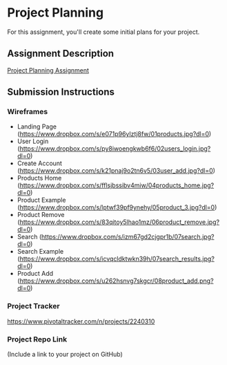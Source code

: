 # Project Planning
For this assignment, you'll create some initial plans for your project.

## Assignment Description
[Project Planning Assignment](https://education.launchcode.org/liftoff/assignments/planning/)

## Submission Instructions

### Wireframes

* Landing Page (https://www.dropbox.com/s/e071p96ylztj8fw/01products.jpg?dl=0)
* User Login (https://www.dropbox.com/s/py8iwoengkwb6f6/02users_login.jpg?dl=0)
* Create Account (https://www.dropbox.com/s/k21pnaj9o2tn6v5/03user_add.jpg?dl=0)
* Products Home (https://www.dropbox.com/s/fflsjbssibv4miw/04products_home.jpg?dl=0)
* Product Example (https://www.dropbox.com/s/lptwf39pf9ynehy/05product_3.jpg?dl=0)
* Product Remove (https://www.dropbox.com/s/83qitoy5lhao1mz/06product_remove.jpg?dl=0)
* Search (https://www.dropbox.com/s/izm67gd2cjgpr1b/07search.jpg?dl=0)
* Search Example (https://www.dropbox.com/s/icvqcldktwkn39h/07search_results.jpg?dl=0)
* Product Add (https://www.dropbox.com/s/u262hsnvg7skgcr/08product_add.png?dl=0)

### Project Tracker

https://www.pivotaltracker.com/n/projects/2240310

### Project Repo Link

(Include a link to your project on GitHub)
